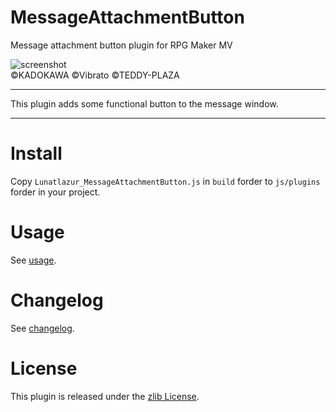 # MessageAttachmentButton
Message attachment button plugin for RPG Maker MV

![screenshot](./doc/message-attachment-button-1.jpg)\
©KADOKAWA ©Vibrato ©TEDDY-PLAZA

---

This plugin adds some functional button to the message window.

---

# Install
Copy `Lunatlazur_MessageAttachmentButton.js` in `build` forder to `js/plugins` forder in your project.

# Usage
See [usage](USAGE.en.md).

# Changelog
See [changelog](CHANGELOG.en.md).

# License
This plugin is released under the [zlib License](LISENCE.md).
